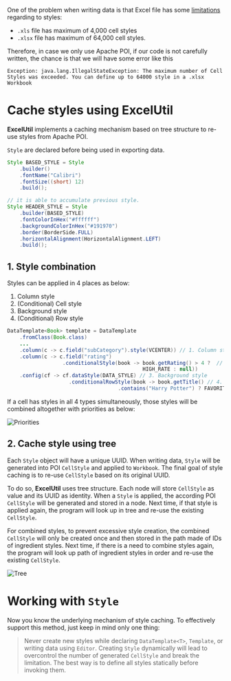 One of the problem when writing data is that Excel file has some [limitations](http://poi.apache.org/apidocs/dev/org/apache/poi/ss/SpreadsheetVersion.html#EXCEL97) regarding to styles:
- `.xls` file has maximum of 4,000 cell styles
- `.xlsx` file has maximum of 64,000 cell styles.

Therefore, in case we only use Apache POI, if our code is not carefully written, the chance is that we will have some error like this
```
Exception: java.lang.IllegalStateException: The maximum number of Cell Styles was exceeded. You can define up to 64000 style in a .xlsx Workbook
```

# Cache styles using **ExcelUtil**

**ExcelUtil** implements a caching mechanism based on tree structure to re-use styles from Apache POI.

`Style` are declared before being used in exporting data.

```java
Style BASED_STYLE = Style
    .builder()
    .fontName("Calibri")
    .fontSize((short) 12)
    .build();

// it is able to accumulate previous style.
Style HEADER_STYLE = Style
    .builder(BASED_STYLE)
    .fontColorInHex("#ffffff")
    .backgroundColorInHex("#191970")
    .border(BorderSide.FULL)
    .horizontalAlignment(HorizontalAlignment.LEFT)
    .build();
```

## 1. Style combination

Styles can be applied in 4 places as below:
1. Column style 
2. (Conditional) Cell style
3. Background style
4. (Conditional) Row style

```java
DataTemplate<Book> template = DataTemplate
    .fromClass(Book.class)
    ...
    .column(c -> c.field("subCategory").style(VCENTER)) // 1. Column style
    .column(c -> c.field("rating")
                  .conditionalStyle(book -> book.getRating() > 4 ?  // 2. Conditional cell style
                                            HIGH_RATE : null))
    .config(cf -> cf.dataStyle(DATA_STYLE) // 3. Background style
                    .conditionalRowStyle(book -> book.getTitle() // 4. Conditional row style
                                    .contains("Harry Potter") ? FAVORITE_ONE : null));
```

If a cell has styles in all 4 types simultaneously, those styles will be combined altogether with priorities as below:

![Priorities](https://github.com/nambach/ExcelUtil/blob/master/wiki/img/style-priority.png)

## 2. Cache style using tree

Each `Style` object will have a unique UUID. When writing data, `Style` will be generated into POI `CellStyle` and applied to `Workbook`. The final goal of style caching is to re-use `CellStyle` based on its original UUID.

To do so, **ExcelUtil** uses tree structure. Each node will store `CellStyle` as value and its UUID as identity. When a `Style` is applied, the according POI `CellStyle` will be generated and stored in a node. Next time, if that style is applied again, the program will look up in tree and re-use the existing `CellStyle`.

For combined styles, to prevent excessive style creation, the combined `CellStyle` will only be created once and then stored in the path made of IDs of ingredient styles. Next time, if there is a need to combine styles again, the program will look up path of ingredient styles in order and re-use the existing `CellStyle`.

![Tree](https://github.com/nambach/ExcelUtil/blob/master/wiki/img/style-tree.png)


# Working with `Style`

Now you know the underlying mechanism of style caching. To effectively support this method, just keep in mind only one thing:

> Never create new styles while declaring `DataTemplate<T>`, `Template`, or writing data using `Editor`. Creating `Style` dynamically will lead to overcontrol the number of generated `CellStyle` and break the limitation. The best way is to define all styles statically before invoking them.
